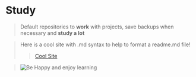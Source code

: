 <h1>Study</h1>

>Default repositories to **work** with projects, save backups when necessary and **study a lot**

>Here is a cool site with .md syntax to help to format a readme.md file! 
>>[Cool Site](https://www.markdownguide.org/basic-syntax/)

>![Be Happy and enjoy learning](https://d33wubrfki0l68.cloudfront.net/e7ed9fe4bafe46e275c807d63591f85f9ab246ba/e2d28/assets/images/tux.png)
